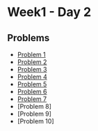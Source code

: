 # Week1 - Day 2

## Problems
- [Problem 1](https://github.com/Codingodfather01/PIPTP-Prep-2025/blob/3621b11059fbff9dac2ecd5c7edc1cf9e6f46c62/Week1/Day2/problem1)
- [Problem 2](https://github.com/Codingodfather01/PIPTP-Prep-2025/blob/fc1bf0e35139ca50889d0411c41b341c95594a8d/Week1/Day2/problem2)
- [Problem 3](https://github.com/Codingodfather01/PIPTP-Prep-2025/blob/0f9bdf1999b75b9fccdcbdae1582c089b98b3e6f/Week1/Day2/problem3)
- [Problem 4](https://github.com/Codingodfather01/PIPTP-Prep-2025/blob/34f07763367532423aca6e41f8afb2e295ac3090/Week1/Day2/problem4)
- [Problem 5](https://github.com/Codingodfather01/PIPTP-Prep-2025/blob/682a2a88cc5e3026986d6b0e2d020a934a111c4e/Week1/Day2/problem5)
- [Problem 6](https://github.com/Codingodfather01/PIPTP-Prep-2025/blob/53aebca3e3469c300d226a45d7eb808f6fca9238/Week1/Day2/problem6)
- [Problem 7](https://github.com/Codingodfather01/PIPTP-Prep-2025/blob/6e3c62529e2c657eceede8dee32341df4011b1cf/Week1/Day2/problem7)
- [Problem 8]
- [Problem 9]
- [Problem 10]
